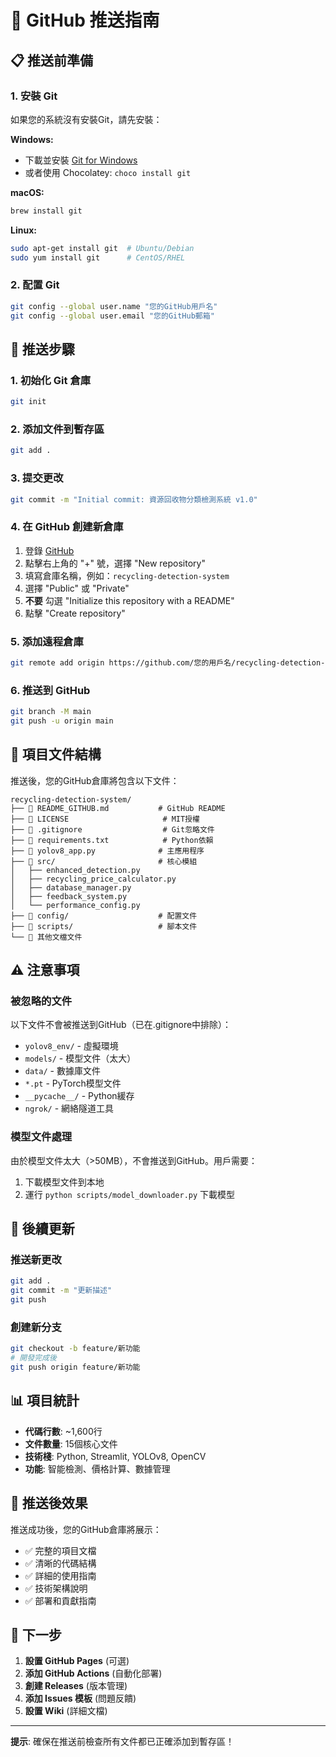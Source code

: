 # 🚀 GitHub 推送指南

## 📋 推送前準備

### 1. 安裝 Git
如果您的系統沒有安裝Git，請先安裝：

**Windows:**
- 下載並安裝 [Git for Windows](https://git-scm.com/download/win)
- 或者使用 Chocolatey: `choco install git`

**macOS:**
```bash
brew install git
```

**Linux:**
```bash
sudo apt-get install git  # Ubuntu/Debian
sudo yum install git      # CentOS/RHEL
```

### 2. 配置 Git
```bash
git config --global user.name "您的GitHub用戶名"
git config --global user.email "您的GitHub郵箱"
```

## 🔧 推送步驟

### 1. 初始化 Git 倉庫
```bash
git init
```

### 2. 添加文件到暫存區
```bash
git add .
```

### 3. 提交更改
```bash
git commit -m "Initial commit: 資源回收物分類檢測系統 v1.0"
```

### 4. 在 GitHub 創建新倉庫
1. 登錄 [GitHub](https://github.com)
2. 點擊右上角的 "+" 號，選擇 "New repository"
3. 填寫倉庫名稱，例如：`recycling-detection-system`
4. 選擇 "Public" 或 "Private"
5. **不要** 勾選 "Initialize this repository with a README"
6. 點擊 "Create repository"

### 5. 添加遠程倉庫
```bash
git remote add origin https://github.com/您的用戶名/recycling-detection-system.git
```

### 6. 推送到 GitHub
```bash
git branch -M main
git push -u origin main
```

## 📁 項目文件結構

推送後，您的GitHub倉庫將包含以下文件：

```
recycling-detection-system/
├── 📄 README_GITHUB.md           # GitHub README
├── 📄 LICENSE                     # MIT授權
├── 📄 .gitignore                  # Git忽略文件
├── 📄 requirements.txt            # Python依賴
├── 📄 yolov8_app.py              # 主應用程序
├── 📁 src/                       # 核心模組
│   ├── enhanced_detection.py
│   ├── recycling_price_calculator.py
│   ├── database_manager.py
│   ├── feedback_system.py
│   └── performance_config.py
├── 📁 config/                    # 配置文件
├── 📁 scripts/                   # 腳本文件
└── 📄 其他文檔文件
```

## ⚠️ 注意事項

### 被忽略的文件
以下文件不會被推送到GitHub（已在.gitignore中排除）：
- `yolov8_env/` - 虛擬環境
- `models/` - 模型文件（太大）
- `data/` - 數據庫文件
- `*.pt` - PyTorch模型文件
- `__pycache__/` - Python緩存
- `ngrok/` - 網絡隧道工具

### 模型文件處理
由於模型文件太大（>50MB），不會推送到GitHub。用戶需要：
1. 下載模型文件到本地
2. 運行 `python scripts/model_downloader.py` 下載模型

## 🔄 後續更新

### 推送新更改
```bash
git add .
git commit -m "更新描述"
git push
```

### 創建新分支
```bash
git checkout -b feature/新功能
# 開發完成後
git push origin feature/新功能
```

## 📊 項目統計

- **代碼行數**: ~1,600行
- **文件數量**: 15個核心文件
- **技術棧**: Python, Streamlit, YOLOv8, OpenCV
- **功能**: 智能檢測、價格計算、數據管理

## 🎯 推送後效果

推送成功後，您的GitHub倉庫將展示：
- ✅ 完整的項目文檔
- ✅ 清晰的代碼結構
- ✅ 詳細的使用指南
- ✅ 技術架構說明
- ✅ 部署和貢獻指南

## 🚀 下一步

1. **設置 GitHub Pages** (可選)
2. **添加 GitHub Actions** (自動化部署)
3. **創建 Releases** (版本管理)
4. **添加 Issues 模板** (問題反饋)
5. **設置 Wiki** (詳細文檔)

---

**提示**: 確保在推送前檢查所有文件都已正確添加到暫存區！ 
